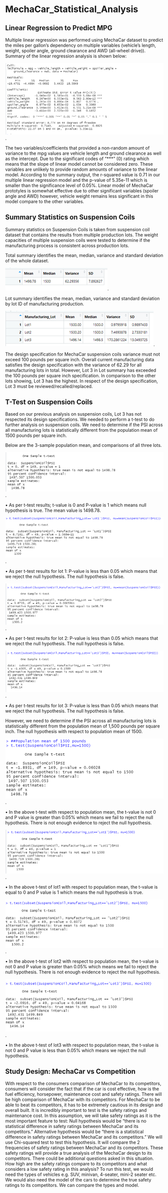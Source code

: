 # MechaCar_Statistical_Analysis

## Linear Regression to Predict MPG

Multiple linear regression was performed using MechaCar dataset to predict the miles per gallon’s dependency on multiple variables (vehicle’s length, weight, spoiler angle, ground clearance and AWD (all-wheel drive)). Summary of the linear regression analysis is shown below: 

![MechaCar_Statistical_Analysis](https://github.com/Zainak94/MechaCar_Statistical_Analysis/blob/main/Resources/Summary_Linear_Regression.PNG).

The two variables/coefficients that provided a non-random amount of variance to the mpg values are vehicle length and ground clearance as well as the intercept. Due to the significant codes of “***” (0) rating which means that the slope of linear model cannot be considered zero. These variables are unlikely to provide random amounts of variance to the linear model. According to the summary output, the r-squared value is 0.71 in our multiple linear regression model and the p-value of 5.35e-11 which is smaller than the significance level of 0.05%. Linear model of MechaCar prototyles is somewhat effective due to other significant variables (spoiler angle and AWD) however, vehicle weight remains less significant in this model compare to the other variables. 

## Summary Statistics on Suspension Coils

Summary statistics on Suspension Coils is taken from suspension coil dataset that contains the results from multiple production lots. The weight capacities of multiple suspension coils were tested to determine if the manufacturing process is consistent across production lots. 

Total summary identifies the mean, median, variance and standard deviation of the whole dataset.

![MechaCar_Statistical_Analysis](https://github.com/Zainak94/MechaCar_Statistical_Analysis/blob/main/Resources/total_summary.PNG).

Lot summary identifies the mean, median, variance and standard deviation by lot ID of manufacturing production. 

![MechaCar_Statistical_Analysis](https://github.com/Zainak94/MechaCar_Statistical_Analysis/blob/main/Resources/lot_summary.PNG).

The design specification for MechaCar suspension coils variance must not exceed 100 pounds per square inch. Overall current manufacturing data satisfies the design specification with the variance of 62.29 for all manufacturing lots in total. However, Lot 3 in Lot summary has exceeded the 100 pounds per square inch specification. In comparison to the other lots showing, Lot 3 has the highest. In respect of the design specification, Lot 3 must be reviewed/recalled/replaced. 

## T-Test on Suspension Coils 

Based on our previous analysis on suspension coils, Lot 3 has not respected its design specifications. We needed to perform a t-test to do further analysis on suspension coils. We need to determine if the PSI across all manufacturing lots is statistically different from the population mean of 1500 pounds per square inch. 

Below are the 3-sample population mean, and comparisons of all three lots. 

![MechaCar_Statistical_Analysis](https://github.com/Zainak94/MechaCar_Statistical_Analysis/blob/main/Resources/t-test.PNG).

•	As per t-test results; t-value is 0 and P-value is 1 which means null hypothesis is true. The mean value is 1498.78. 

![MechaCar_Statistical_Analysis](https://github.com/Zainak94/MechaCar_Statistical_Analysis/blob/main/Resources/lot_1.PNG).

•	As per t-test results for lot 1: P-value is less than 0.05 which means that we reject the null hypothesis. The null hypothesis is false. 

![MechaCar_Statistical_Analysis](https://github.com/Zainak94/MechaCar_Statistical_Analysis/blob/main/Resources/lot_2.PNG).

•	As per t-test results for lot 2: P-value is less than 0.05 which means that we reject the null hypothesis. The null hypothesis is false. 

![MechaCar_Statistical_Analysis](https://github.com/Zainak94/MechaCar_Statistical_Analysis/blob/main/Resources/lot_3.PNG).

•	As per t-test results for lot 3: P-value is less than 0.05 which means that we reject the null hypothesis. The null hypothesis is false. 

However, we need to determine if the PSI across all manufacturing lots is statistically different from the population mean of 1,500 pounds per square inch. The null hypothesis with respect to population mean of 1500. 

![MechaCar_Statistical_Analysis](https://github.com/Zainak94/MechaCar_Statistical_Analysis/blob/main/Resources/t_test_1500.PNG).

•	In the above t-test with respect to population mean, the t-value is not 0 and P value is greater than 0.05% which means we fail to reject the null hypothesis. There is not enough evidence to reject the null hypothesis.

![MechaCar_Statistical_Analysis](https://github.com/Zainak94/MechaCar_Statistical_Analysis/blob/main/Resources/lot_1_1500.PNG).

•	In the above t-test of lot1 with respect to population mean, the t-value is equal to 0 and P value is 1 which means the null hypothesis is true. 

![MechaCar_Statistical_Analysis](https://github.com/Zainak94/MechaCar_Statistical_Analysis/blob/main/Resources/lot_2_1500.PNG).

•	In the above t-test of lot2 with respect to population mean, the t-value is not 0 and P value is greater than 0.05% which means we fail to reject the null hypothesis. There is not enough evidence to reject the null hypothesis.

![MechaCar_Statistical_Analysis](https://github.com/Zainak94/MechaCar_Statistical_Analysis/blob/main/Resources/lot_3_1500.PNG).

•	In the above t-test of lot3 with respect to population mean, the t-value is not 0 and P value is less than 0.05% which means we reject the null hypothesis. 

## Study Design: MechaCar vs Competition

With respect to the consumers comparison of MechaCar to its competitors, consumers will consider the fact that if the car is cost effective, how is the fuel efficiency, horsepower, maintenance cost and safety ratings. There will be high comparison of MechaCar with its competitors. For MechaCar to be able to beat its competitors, it has to be extremely cautious in its design and overall built. 
It is incredibly important to test is the safety ratings and maintenance cost. In this assumption, we will take safety ratings as it is the most important feature to test: 
Null hypothesis would be “there is no statistical difference in safety ratings between MechaCar and its competitors.” 
Alternative hypothesis would be “there is a statistical difference in safety ratings between MechaCar and its competitors.” 
We will use Chi-squared test to test this hypothesis. It will compare the 2 frequencies of safety ratings between MechaCar and its competitors. These safety ratings will provide a true analysis of the MechaCar design to its competitors. There could be additional questions asked in this situation. How high are the safety ratings compare to its competitors and what considers a low safety rating in this analysis? 
To run this test, we would need the types of vehicles e.g. SUV, minivan, 4-seater, mini-2 seater etc. We would also need the model of the cars to determine the true safety ratings to its competitors. We can compare the types and model. 
